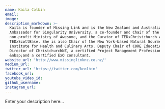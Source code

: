 ```yaml
---
name: Kaila Colbin
email:
image:
description_markdown: >-
  Kaila is founder of Missing Link and is the New Zealand and Australian
  Ambassador for Singularity University, a co-founder and Chair of the
  non-profit Ministry of Awesome, and the Curator of TEDxChristchurch and
  TEDxScottBase. She is also Chair of the New York-based Natural Gourmet
  Institute for Health and Culinary Arts, Deputy Chair of CORE Education Ltd, a
  Director of ChristchurchNZ, a certified Project Management Professional&reg;
  &nbsp;and a certified ExO consultant.
website_url: 'http://www.missinglinknz.co.nz/'
medium_url:
twitter_url: 'https://twitter.com/kcolbin'
facebook_url:
youtube_video_id:
github_username:
instagram_url:
---
```


Enter your description here...
